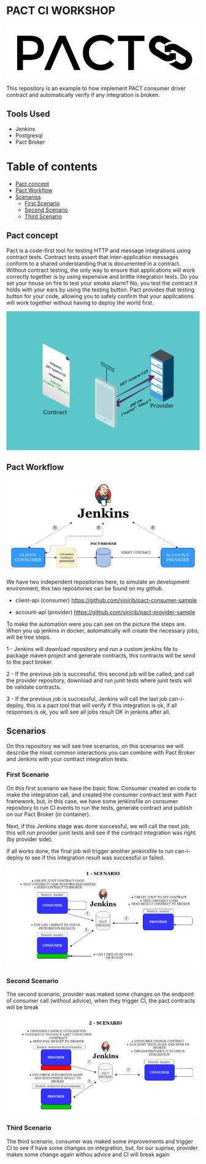 # PACT CI WORKSHOP
![Pact Logo](imgs/pact-logo.PNG)

This repository is an example to how implement PACT consumer driver contract and automatically verify if any integration is broken.

## Tools Used

 - Jenkins
 - Postgresql
 - Pact Broker

 Table of contents
=================

<!--ts-->
   * [Pact concept](#Pact-concept)
   * [Pact Workflow](#Pact-Workflow)
   * [Scenarios](#Scenarios)
      * [First Scenario](#First-Scenario)
      * [Second Scenario](#Second-Scenario)
      * [Third Scenario](#Third-Scenario)

<!--te-->

## Pact concept

Pact is a code-first tool for testing HTTP and message integrations using contract tests. Contract tests assert that inter-application messages conform to a shared understanding that is documented in a contract. Without contract testing, the only way to ensure that applications will work correctly together is by using expensive and brittle integration tests.
Do you set your house on fire to test your smoke alarm? No, you test the contract it holds with your ears by using the testing button. Pact provides that testing button for your code, allowing you to safely confirm that your applications will work together without having to deploy the world first.

![Pact Logo](imgs/slide_pact.gif)


## Pact Workflow 

![Pact Logo](imgs/PACT-CI-WORKSHOP.png)

We have two independent repositories here, to simulate an development environment, this two repositories can be found on my github.

 - client-api (consumer) https://github.com/vinirib/pact-consumer-sample

  - account-api (provider) https://github.com/vinirib/pact-provider-sample

To make the automation were you can see on the picture the steps are.
 When you up jenkins in docker, automatically will create the necessary jobs, will be tree steps.

 1 - Jenkins will download repository and run a custom jenkins file to package maven project and generate contracts, this contracts will be send to the pact broker.

 2 - If the previous job is successful, this second job will be called, and call the provider repository, download and run junit tests where junit tests will be validate contracts.

 3 -  If the previous job is successful, Jenkins will call the last job can-i-deploy, this is a pact tool that will verify if this integration is ok, if all responses is ok, you will see all jobs result OK in jenkins after all.

## Scenarios

On this repository we will see tree scenarios, on this scenarios we will describe the most common interactions you can combine with Pact Broker and Jenkins with your contract integration tests.


### First Scenario

On this first scenario we have the basic flow. Consumer created an code to make the integration call, and created the consumer contract test with Pact framework, but, in this case, we have some jenkinsfile on consumer repository to run CI events to run the tests, generate contract and publish on our Pact Broker (in container).

Next, if this Jenkins stage was done successful, we will call the next job, this will run provider junit tests and see if the contract integration was right (by provider side).

If all works done, the final job will trigger another jenkinsfile to run can-i-deploy to see if this integration result was successful or failed.

![Pact First Scenario](imgs/PACT-FIRST-SCENARIO.png)

### Second Scenario

The second scenario, provider was maked some changes on the endpoint of consumer call (without advice), when they trigger CI, the pact contracts will be break

![Pact Second Scenario](imgs/PACT-SECOND-SCENARIO.png)

### Third Scenario

The third scenario, consumer was maked some improvements and trigger CI to see if have some changes on integration, but, for our suprise, provider makes some change again withou advice and CI will break again



